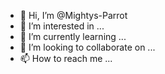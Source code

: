 - 👋 Hi, I’m @Mightys-Parrot
- 👀 I’m interested in ...
- 🌱 I’m currently learning ...
- 💞️ I’m looking to collaborate on ...
- 📫 How to reach me ...

<!---
Mightys-Parrot/Mightys-Parrot is a ✨ special ✨ repository because its `README.md` (this file) appears on your GitHub profile.
You can click the Preview link to take a look at your changes.
--->
